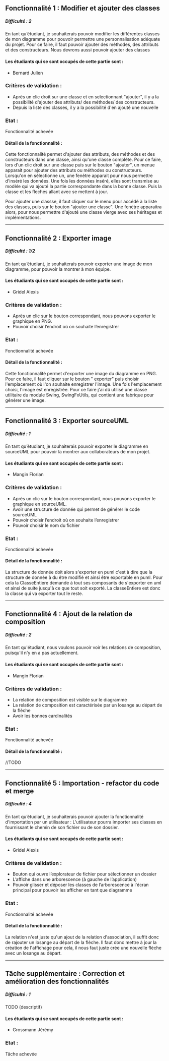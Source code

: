 ## Fonctionnalité 1 : Modifier et ajouter des classes

##### Difficulté : 2

En tant qu’étudiant, je souhaiterais pouvoir modifier les différentes classes de mon
diagramme pour pouvoir permettre une personnalisation adéquate du projet. Pour ce
faire, il faut pouvoir ajouter des méthodes, des attributs et des constructeurs.
Nous devrons aussi pouvoir ajouter des classes

#### Les étudiants qui se sont occupés de cette partie sont :

- Bernard Julien

### Critères de validation :

- Après un clic droit sur une classe et en selectionnant "ajouter", il y a la possibilité d'ajouter des attributs/ des
  méthodes/ des constructeurs.
- Depuis la liste des classes, il y a la possibilité d'en ajouté une nouvelle

### Etat :

Fonctionnalité achevée

#### Détail de la fonctionnalité :

Cette fonctionnalité permet d'ajouter des attributs, des méthodes et des constructeurs dans une classe, ainsi qu'une
classe complète.
Pour ce faire, lors d'un clic droit sur une classe puis sur le bouton "ajouter", un menue
apparait pour ajouter des attributs ou méthodes ou constructeurs. Lorsqu'on en sélectionne un,
une fenètre apparait pour nous permettre d'inséré les données. Une fois les données inséré, elles sont transmise au
modèle
qui va ajouté la partie correspondante dans la bonne classe. Puis la classe et les fleches allant avec se mettent à
jour.

Pour ajouter une classse, il faut cliquer sur le menu pour accédé à la liste des classes, puis sur le bouton "ajouter
une classe".
Une fenètre apparaitra alors, pour nous permettre d'ajouté une classe vierge avec ses héritages et implémentations.

---

## Fonctionnalité 2 : Exporter image

##### Difficulté : 1/2

En tant qu’étudiant, je souhaiterais pouvoir exporter une image de mon diagramme, pour pouvoir la montrer à mon équipe.

#### Les étudiants qui se sont occupés de cette partie sont :

- Gridel Alexis

### Critères de validation :

- Après un clic sur le bouton correspondant, nous pouvons exporter le graphique en PNG.
- Pouvoir choisir l’endroit où on souhaite l’enregistrer

### Etat :

Fonctionnalité achevée

#### Détail de la fonctionnalité :

Cette fonctionnalité permet d'exporter une image du diagramme en PNG. Pour ce faire, il faut cliquer sur le bouton "
exporter" puis choisir l'emplacement où l'on souhaite enregistrer l'image. Une fois l'emplacement choisi, l'image est
enregistrée. Pour ce faire j'ai dû utilisé une classe utilitaire du module Swing, SwingFxUtils, qui contient une fabrique pour générer une image.

---

## Fonctionnalité 3 : Exporter sourceUML

##### Difficulté : 1

En tant qu’étudiant, je souhaiterais pouvoir exporter le diagramme en sourceUML pour pouvoir la montrer aux
collaborateurs de mon projet.

#### Les étudiants qui se sont occupés de cette partie sont :

- Mangin Florian

### Critères de validation :

- Après un clic sur le bouton correspondant, nous pouvons exporter le graphique en sourceUML.
- Avoir une structure de donnée qui permet de générer le code sourceUML
- Pouvoir choisir l’endroit où on souhaite l’enregistrer
- Pouvoir choisir le nom du fichier

### Etat :

Fonctionnalité achevée

#### Détail de la fonctionnalité :
La structure de donnée doit alors s'exporter en puml c'est à dire que la structure de donnée à du être modifié et ainsi être exportable en puml.
Pour cela la ClasseEntiere demande à tout ses composants de s'exporter en uml et ainsi de suite jusqu'à ce que tout soit exporté.
La classeEntiere est donc la classe qui va exporter tout le reste.

---

## Fonctionnalité 4 : Ajout de la relation de composition
##### Difficulté : 2

En tant qu'étudiant, nous voulons pouvoir voir les relations de composition, puisqu'il n'y en a pas actuellement.

#### Les étudiants qui se sont occupés de cette partie sont :

- Mangin Florian

### Critères de validation :
- La relation de composition est visible sur le diagramme
- La relation de composition est caractérisée par un losange au départ de la flèche
- Avoir les bonnes cardinalités

### Etat :

Fonctionnalité achevée

#### Détail de la fonctionnalité :

//TODO

---
## Fonctionnalité 5 : Importation - refactor du code et merge

##### Difficulté : 4

En tant qu’étudiant, je souhaiterais pouvoir ajouter la fonctionnalité d'importation par un utilisateur :
L'utilisateur pourra importer ses classes en fournissant le chemin de son fichier ou de son dossier.

#### Les étudiants qui se sont occupés de cette partie sont :

- Gridel Alexis

### Critères de validation :

- Bouton qui ouvre l’explorateur de fichier pour sélectionner un dossier
- L’affiche dans une arborescence (à gauche de l’application)
- Pouvoir glisser et déposer les classes de l’arborescence à l'écran principal pour pouvoir les afficher en tant que diagramme

### Etat :

Fonctionnalité achevée

#### Détail de la fonctionnalité :
La relation n'est juste qu'un ajout de la relation d'association, il suffit donc de rajouter un losange au départ de la flèche.
Il faut donc mettre à jour la création de l'affichage pour cela, il nous faut juste crée une nouvelle flèche avec un losange au départ.


---
## Tâche supplémentaire : Correction et amélioration des fonctionnalités

##### Difficulté : 1

TODO (descriptif)

#### Les étudiants qui se sont occupés de cette partie sont :

- Grossmann Jérémy

### Etat :

Tâche achevée

